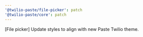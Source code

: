 ```yaml
---
'@twilio-paste/file-picker': patch
'@twilio-paste/core': patch
---
```


[File picker] Update styles to align with new Paste Twilio theme.
